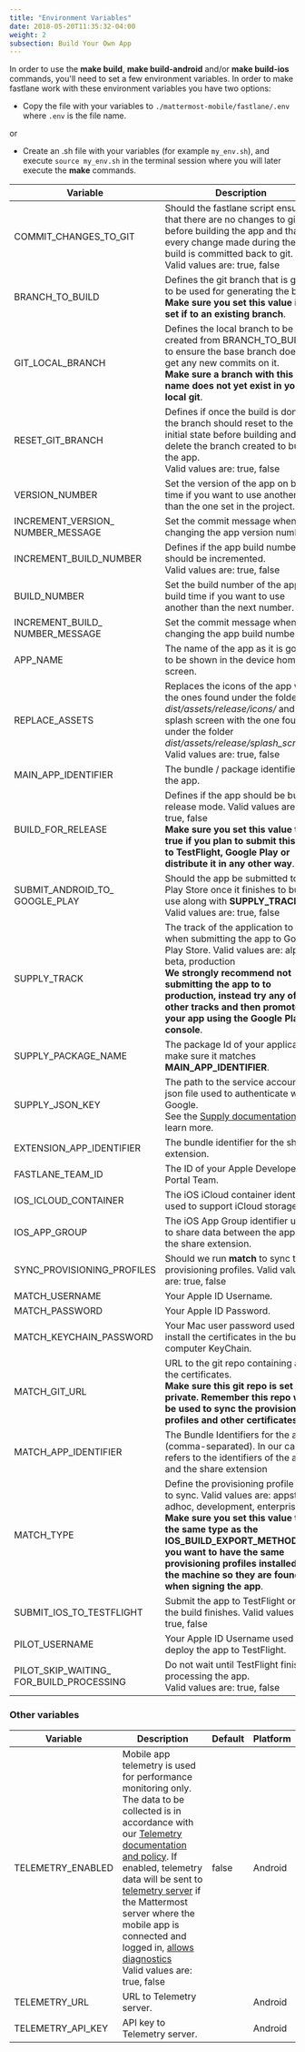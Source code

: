 ```yaml
---
title: "Environment Variables"
date: 2018-05-20T11:35:32-04:00
weight: 2
subsection: Build Your Own App
---
```


In order to use the **make build**, **make build-android** and/or **make build-ios** commands, you'll need to set a few environment variables. In order to make fastlane work with these environment variables you have two options:

* Copy the file with your variables to `./mattermost-mobile/fastlane/.env` where `.env` is the file name.

or

* Create an .sh file with your variables (for example `my_env.sh`), and execute `source my_env.sh` in the terminal session where you will later execute the **make** commands.

| Variable            | Description                                | Default    | Platform  |
|---------------------|--------------------------------------------|------------|-----------|
| COMMIT\_CHANGES\_TO\_GIT | Should the fastlane script ensure that there are no changes to git before building the app and that every change made during the build is committed back to git.<br>Valid values are: true, false | false | Android, iOS |
| BRANCH\_TO\_BUILD | Defines the git branch that is going to be used for generating the build. <br>**Make sure you set this value is set if to an existing branch**.| master | Android, iOS |
| GIT\_LOCAL\_BRANCH | Defines the local branch to be created from BRANCH\_TO\_BUILD to ensure the base branch does not get any new commits on it.<br>**Make sure a branch with this name does not yet exist in your local git**. |  | Android, iOS |
| RESET\_GIT\_BRANCH | Defines if once the build is done the branch should reset to the initial state before building and delete the branch created to build the app.<br>Valid values are: true, false | false | Android, iOS |
| VERSION\_NUMBER | Set the version of the app on build time if you want to use another one than the one set in the project. |  | Android, iOS |
| INCREMENT\_VERSION\_<br>NUMBER\_MESSAGE | Set the commit message when changing the app version number. | Bump app version number to | Android, iOS |
| INCREMENT\_BUILD\_NUMBER | Defines if the app build number should be incremented.<br>Valid values are: true, false | false | Android, iOS |
| BUILD\_NUMBER | Set the build number of the app on build time if you want to use another than the next number. |  | Android, iOS |
| INCREMENT\_BUILD\_<br>NUMBER\_MESSAGE | Set the commit message when changing the app build number. | Bump app build number to | Android, iOS |
| APP\_NAME | The name of the app as it is going to be shown in the device home screen. | Mattermost Beta | Android, iOS |
| REPLACE\_ASSETS | Replaces the icons of the app with the ones found under the folder *dist/assets/release/icons/* and the splash screen with the one found under the folder *dist/assets/release/splash\_screen/*. Valid values are: true, false | false | Android, iOS |
| MAIN\_APP\_IDENTIFIER | The bundle / package identifier for the app. | com.mattermost.rnbeta | Android, iOS |
| BUILD\_FOR\_RELEASE | Defines if the app should be built in release mode. Valid values are: true, false <br> **Make sure you set this value to true if you plan to submit this app to TestFlight, Google Play or distribute it in any other way**. | false | Android, iOS |
| SUBMIT\_ANDROID\_TO\_<br>GOOGLE\_PLAY | Should the app be submitted to the Play Store once it finishes to build, use along with **SUPPLY\_TRACK**. Valid values are: true, false | false | Android |
| SUPPLY\_TRACK | The track of the application to use when submitting the app to Google Play Store. Valid values are: alpha, beta, production <br> **We strongly recommend not submitting the app to to production, instead try any of the other tracks and then promote your app using the Google Play console**. | production | Android |
| SUPPLY\_PACKAGE\_NAME | The package Id of your application, make sure it matches **MAIN\_APP\_IDENTIFIER**. | com.mattermost.rnbeta | Android |
| SUPPLY\_JSON\_KEY | The path to the service account json file used to authenticate with Google. <br> See the [Supply documentation]( https://docs.fastlane.tools/actions/supply/#setup) to learn more. |  | Android |
| EXTENSION\_APP\_IDENTIFIER | The bundle identifier for the share extension. | com.mattermost.rnbeta.MattermostShare | iOS |
| FASTLANE\_TEAM\_ID | The ID of your Apple Developer Portal Team. |  | iOS |
| IOS\_ICLOUD\_CONTAINER | The iOS iCloud container identifier used to support iCloud storage. | iCloud.com.mattermost.rnbeta | iOS |
| IOS\_APP\_GROUP | The iOS App Group identifier used to share data between the app and the share extension. |  | iOS |
| SYNC\_PROVISIONING\_PROFILES | Should we run **match** to sync the provisioning profiles. Valid values are: true, false | false | iOS |
| MATCH\_USERNAME | Your Apple ID Username. |  | iOS |
| MATCH\_PASSWORD | Your Apple ID Password. |  | iOS |
| MATCH\_KEYCHAIN\_PASSWORD | Your Mac user password used to install the certificates in the build computer KeyChain. |  | iOS |
| MATCH\_GIT\_URL | URL to the git repo containing all the certificates. <br> **Make sure this git repo is set to private. Remember this repo will be used to sync the provisioning profiles and other certificates**.|  | iOS |
| MATCH\_APP\_IDENTIFIER | The Bundle Identifiers for the app (comma-separated). In our case refers to the identifiers of the app and the share extension | com.mattermost.rnbeta.MattermostShare,<br>com.mattermost.rnbeta | iOS |
| MATCH\_TYPE | Define the provisioning profile type to sync. Valid values are: appstore, adhoc, development, enterprise <br> **Make sure you set this value to the same type as the IOS\_BUILD\_EXPORT\_METHOD as you want to have the same provisioning profiles installed in the machine so they are found when signing the app**. | adhoc | iOS |
| SUBMIT\_IOS\_TO\_TESTFLIGHT | Submit the app to TestFlight once the build finishes. Valid values are: true, false | false | iOS |
| PILOT\_USERNAME | Your Apple ID Username used to deploy the app to TestFlight. |  | iOS |
| PILOT\_SKIP\_WAITING\_<br>FOR\_BUILD\_PROCESSING | Do not wait until TestFlight finishes processing the app.<br>Valid values are: true, false | true | iOS |


### Other variables
| Variable            | Description                                | Default    | Platform  |
|---------------------|--------------------------------------------|------------|-----------|
| TELEMETRY\_ENABLED | Mobile app telemetry is used for performance monitoring only. The data to be collected is in accordance with our [Telemetry documentation and policy](https://docs.mattermost.com/administration/telemetry.html#telemetry). If enabled, telemetry data will be sent to [telemetry server](https://github.com/mattermost/mattermost-metrics-server) if the Mattermost server where the mobile app is connected and logged in, [allows diagnostics](https://docs.mattermost.com/administration/config-settings.html?highlight=sso#enable-diagnostics-and-error-reporting)<br>Valid values are: true, false | false | Android |
| TELEMETRY\_URL | URL to Telemetry server. |  | Android |
| TELEMETRY\_API_KEY | API key to Telemetry server. |  | Android |
